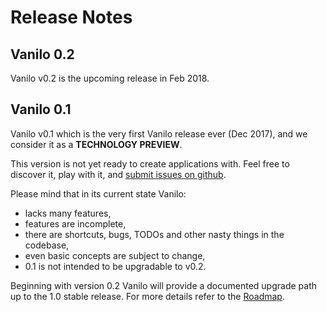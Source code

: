 # Release Notes

## Vanilo 0.2

Vanilo v0.2 is the upcoming release in Feb 2018.

## Vanilo 0.1

Vanilo v0.1 which is the very first Vanilo release ever (Dec 2017), and
we consider it as a **TECHNOLOGY PREVIEW**.

This version is not yet ready to create applications with. Feel free to
discover it, play with it, and
[submit issues on github](https://github.com/vanilophp/framework/issues).

Please mind that in its current state Vanilo:
- lacks many features,
- features are incomplete,
- there are shortcuts, bugs, TODOs and other nasty things in the codebase,
- even basic concepts are subject to change,
- 0.1 is not intended to be upgradable to v0.2.

Beginning with version 0.2 Vanilo will provide a documented upgrade path
up to the 1.0 stable release. For more details refer to the
[Roadmap](roadmap.md).

